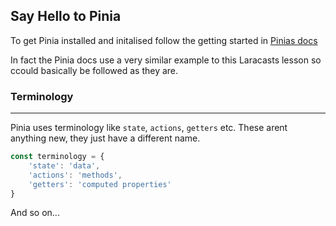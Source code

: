 ## Say Hello to Pinia
To get Pinia installed and initalised follow the getting started in [Pinias docs](https://pinia.vuejs.org/getting-started.html)

In fact the Pinia docs use a very similar example to this Laracasts lesson so ccould basically be followed as they are.

### Terminology
---
Pinia uses terminology like `state`, `actions`, `getters` etc. These arent anything new, they just have a different name. 

```js
const terminology = {
    'state': 'data',
    'actions': 'methods',
    'getters': 'computed properties'
}
```

And so on...